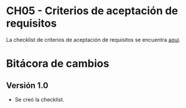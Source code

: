 # CH05 - Criterios de aceptación de requisitos

La checklist de criterios de aceptación de requisitos se encuentra [aquí](https://docs.google.com/spreadsheets/d/1-Xy6w9KWOyQvYBS947W3KiW3u9NeHmMsNE8OK57IS1E/edit#gid=0).

# Bitácora de cambios

## Versión 1.0
- Se creó la checklist.
